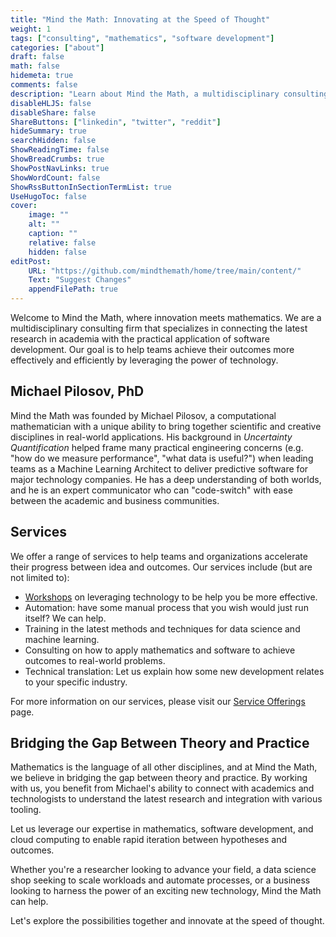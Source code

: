 ```yaml
---
title: "Mind the Math: Innovating at the Speed of Thought"
weight: 1
tags: ["consulting", "mathematics", "software development"]
categories: ["about"]
draft: false
math: false
hidemeta: true
comments: false
description: "Learn about Mind the Math, a multidisciplinary consulting firm that specializes in bridging the gap between theory and applications."
disableHLJS: false
disableShare: false
ShareButtons: ["linkedin", "twitter", "reddit"]
hideSummary: true
searchHidden: false
ShowReadingTime: false
ShowBreadCrumbs: true
ShowPostNavLinks: true
ShowWordCount: false
ShowRssButtonInSectionTermList: true
UseHugoToc: false
cover:
    image: ""
    alt: ""
    caption: ""
    relative: false
    hidden: false
editPost:
    URL: "https://github.com/mindthemath/home/tree/main/content/"
    Text: "Suggest Changes"
    appendFilePath: true
---
```


Welcome to Mind the Math, where innovation meets mathematics. 
We are a multidisciplinary consulting firm that specializes in connecting the latest research in academia with the practical application of software development. 
Our goal is to help teams achieve their outcomes more effectively and efficiently by leveraging the power of technology.

## Michael Pilosov, PhD

Mind the Math was founded by Michael Pilosov, a computational mathematician with a unique ability to bring together scientific and creative disciplines in real-world applications.
His background in _Uncertainty Quantification_ helped frame many practical engineering concerns (e.g. "how do we measure performance", "what data is useful?") when leading teams as a Machine Learning Architect to deliver predictive software for major technology companies.
He has a deep understanding of both worlds, and he is an expert communicator who can "code-switch" with ease between the academic and business communities.

## Services

We offer a range of services to help teams and organizations accelerate their progress between idea and outcomes. 
Our services include (but are not limited to):

- [Workshops](/workshops) on leveraging technology to be help you be more effective.
- Automation: have some manual process that you wish would just run itself? We can help.
- Training in the latest methods and techniques for data science and machine learning.
- Consulting on how to apply mathematics and software to achieve outcomes to real-world problems.
- Technical translation: Let us explain how some new development relates to your specific industry.

For more information on our services, please visit our [Service Offerings](/services) page. 


## Bridging the Gap Between Theory and Practice

Mathematics is the language of all other disciplines, and at Mind the Math, we believe in bridging the gap between theory and practice. 
By working with us, you benefit from Michael's ability to connect with academics and technologists to understand the latest research and integration with various tooling.

Let us leverage our expertise in mathematics, software development, and cloud computing to enable rapid iteration between hypotheses and outcomes.

Whether you're a researcher looking to advance your field, a data science shop seeking to scale workloads and automate processes, or a business looking to harness the power of an exciting new technology, Mind the Math can help. 

Let's explore the possibilities together and innovate at the speed of thought.
